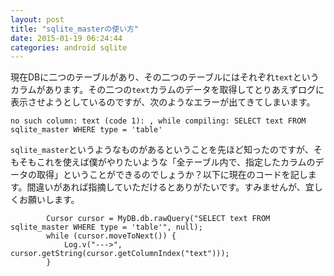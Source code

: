 ```yaml
---
layout: post
title: "sqlite_masterの使い方"
date: 2015-01-19 06:24:44
categories: android sqlite
---
```

<p>現在DBに二つのテーブルがあり、その二つのテーブルにはそれぞれ<code>text</code>というカラムがあります。その二つの<code>text</code>カラムのデータを取得してとりあえずログに表示させようとしているのですが、次のようなエラーが出てきてしまいます。</p>

<pre><code>no such column: text (code 1): , while compiling: SELECT text FROM sqlite_master WHERE type = 'table'
</code></pre>

<p><code>sqlite_master</code>というようなものがあるということを先ほど知ったのですが、そもそもこれを使えば僕がやりたいような「全テーブル内で、指定したカラムのデータの取得」ということができるのでしょうか？以下に現在のコードを記します。間違いがあれば指摘していただけるとありがたいです。すみませんが、宜しくお願いします。</p>

<pre><code>        Cursor cursor = MyDB.db.rawQuery("SELECT text FROM sqlite_master WHERE type = 'table'", null);
        while (cursor.moveToNext()) {
            Log.v("---&gt;", cursor.getString(cursor.getColumnIndex("text")));
        }
</code></pre>
